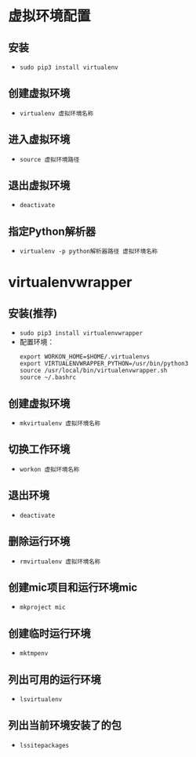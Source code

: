 # 虚拟环境配置

## 安装
- `sudo pip3 install virtualenv`

## 创建虚拟环境
- `virtualenv 虚拟环境名称`

## 进入虚拟环境
- `source 虚拟环境路径`

## 退出虚拟环境
- `deactivate`

## 指定Python解析器
- `virtualenv -p python解析器路径 虚拟环境名称`

# virtualenvwrapper


## 安装(推荐)
- `sudo pip3 install virtualenvwrapper`  
- 配置环境：
    ```
    export WORKON_HOME=$HOME/.virtualenvs
    export VIRTUALENVWRAPPER_PYTHON=/usr/bin/python3
    source /usr/local/bin/virtualenvwrapper.sh
    source ~/.bashrc
    ```
## 创建虚拟环境
- `mkvirtualenv 虚拟环境名称`

## 切换工作环境
- `workon 虚拟环境名称`

## 退出环境
- `deactivate`

## 删除运行环境
- `rmvirtualenv 虚拟环境名称`

## 创建mic项目和运行环境mic
- `mkproject mic`

## 创建临时运行环境
- `mktmpenv`

## 列出可用的运行环境
- `lsvirtualenv`

## 列出当前环境安装了的包
- `lssitepackages`

